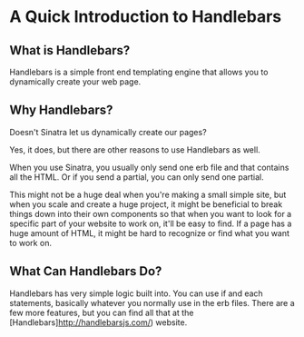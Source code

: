# A Quick Introduction to Handlebars

## What is Handlebars?

Handlebars is a simple front end templating engine that allows you to dynamically create your web page.

## Why Handlebars?

Doesn't Sinatra let us dynamically create our pages?

Yes, it does, but there are other reasons to use Handlebars as well.

When you use Sinatra, you usually only send one erb file and that contains all the HTML. Or if you send a partial, you can only send one partial.

This might not be a huge deal when you're making a small simple site, but when you scale and create a huge project, it might be beneficial to break things down into their own components so that when you want to look for a specific part of your website to work on, it'll be easy to find. If a page has a huge amount of HTML, it might be hard to recognize or find what you want to work on.

## What Can Handlebars Do?

Handlebars has very simple logic built into. You can use if and each statements, basically whatever you normally use in the erb files. There are a few more features, but you can find all that at the [Handlebars]http://handlebarsjs.com/) website.